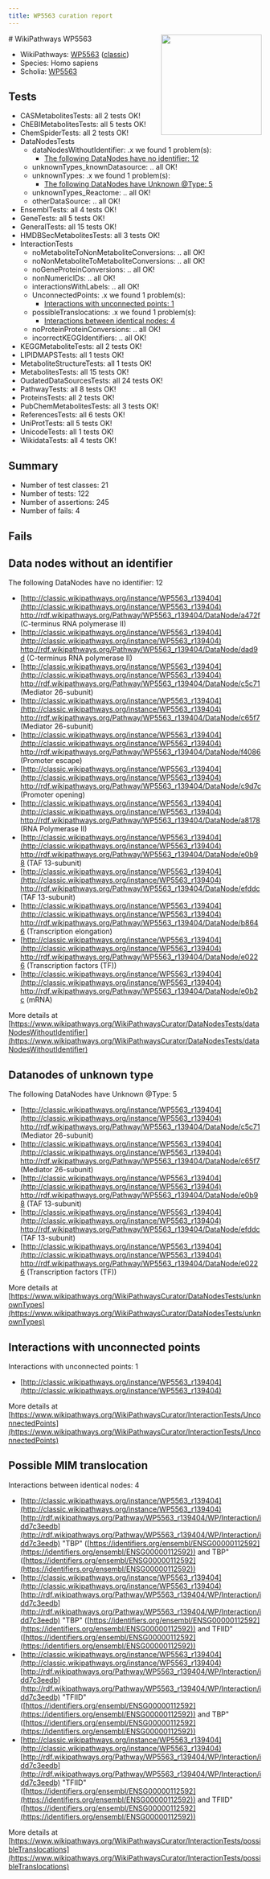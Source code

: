 ```yaml
---
title: WP5563 curation report
---
```


<img style="float: right; width: 200px" src="https://upload.wikimedia.org/wikipedia/commons/thumb/8/83/Wplogo_with_text_500.png/640px-Wplogo_with_text_500.png" />
# WikiPathways WP5563

* WikiPathways: [WP5563](https://wikipathways.org/pathways/WP5563) ([classic](https://classic.wikipathways.org/instance/WP5563))
* Species: Homo sapiens
* Scholia: [WP5563](https://scholia.toolforge.org/wikipathways/WP5563)
## Tests
* CASMetabolitesTests: all 2 tests OK!
* ChEBIMetabolitesTests: all 5 tests OK!
* ChemSpiderTests: all 2 tests OK!
* DataNodesTests
    * dataNodesWithoutIdentifier: .x we found 1 problem(s):
        * [The following DataNodes have no identifier: 12](#8792c492)
    * unknownTypes_knownDatasource: .. all OK!
    * unknownTypes: .x we found 1 problem(s):
        * [The following DataNodes have Unknown @Type: 5](#839973e3)
    * unknownTypes_Reactome: .. all OK!
    * otherDataSource: .. all OK!
* EnsemblTests: all 4 tests OK!
* GeneTests: all 5 tests OK!
* GeneralTests: all 15 tests OK!
* HMDBSecMetabolitesTests: all 3 tests OK!
* InteractionTests
    * noMetaboliteToNonMetaboliteConversions: .. all OK!
    * noNonMetaboliteToMetaboliteConversions: .. all OK!
    * noGeneProteinConversions: .. all OK!
    * nonNumericIDs: .. all OK!
    * interactionsWithLabels: .. all OK!
    * UnconnectedPoints: .x we found 1 problem(s):
        * [Interactions with unconnected points: 1](#35a61ad9)
    * possibleTranslocations: .x we found 1 problem(s):
        * [Interactions between identical nodes: 4](#1c118209)
    * noProteinProteinConversions: .. all OK!
    * incorrectKEGGIdentifiers: .. all OK!
* KEGGMetaboliteTests: all 2 tests OK!
* LIPIDMAPSTests: all 1 tests OK!
* MetaboliteStructureTests: all 1 tests OK!
* MetabolitesTests: all 15 tests OK!
* OudatedDataSourcesTests: all 24 tests OK!
* PathwayTests: all 8 tests OK!
* ProteinsTests: all 2 tests OK!
* PubChemMetabolitesTests: all 3 tests OK!
* ReferencesTests: all 6 tests OK!
* UniProtTests: all 5 tests OK!
* UnicodeTests: all 1 tests OK!
* WikidataTests: all 4 tests OK!


## Summary

* Number of test classes: 21
* Number of tests: 122
* Number of assertions: 245
* Number of fails: 4

## Fails

<a name="8792c492" />

## Data nodes without an identifier

The following DataNodes have no identifier: 12

* [http://classic.wikipathways.org/instance/WP5563_r139404](http://classic.wikipathways.org/instance/WP5563_r139404) http://rdf.wikipathways.org/Pathway/WP5563_r139404/DataNode/a472f (C-terminus RNA polymerase II)
* [http://classic.wikipathways.org/instance/WP5563_r139404](http://classic.wikipathways.org/instance/WP5563_r139404) http://rdf.wikipathways.org/Pathway/WP5563_r139404/DataNode/dad9d (C-terminus RNA polymerase II)
* [http://classic.wikipathways.org/instance/WP5563_r139404](http://classic.wikipathways.org/instance/WP5563_r139404) http://rdf.wikipathways.org/Pathway/WP5563_r139404/DataNode/c5c71 (Mediator 26-subunit)
* [http://classic.wikipathways.org/instance/WP5563_r139404](http://classic.wikipathways.org/instance/WP5563_r139404) http://rdf.wikipathways.org/Pathway/WP5563_r139404/DataNode/c65f7 (Mediator 26-subunit)
* [http://classic.wikipathways.org/instance/WP5563_r139404](http://classic.wikipathways.org/instance/WP5563_r139404) http://rdf.wikipathways.org/Pathway/WP5563_r139404/DataNode/f4086 (Promoter escape)
* [http://classic.wikipathways.org/instance/WP5563_r139404](http://classic.wikipathways.org/instance/WP5563_r139404) http://rdf.wikipathways.org/Pathway/WP5563_r139404/DataNode/c9d7c (Promoter opening)
* [http://classic.wikipathways.org/instance/WP5563_r139404](http://classic.wikipathways.org/instance/WP5563_r139404) http://rdf.wikipathways.org/Pathway/WP5563_r139404/DataNode/a8178 (RNA Polymerase II)
* [http://classic.wikipathways.org/instance/WP5563_r139404](http://classic.wikipathways.org/instance/WP5563_r139404) http://rdf.wikipathways.org/Pathway/WP5563_r139404/DataNode/e0b98 (TAF 13-subunit)
* [http://classic.wikipathways.org/instance/WP5563_r139404](http://classic.wikipathways.org/instance/WP5563_r139404) http://rdf.wikipathways.org/Pathway/WP5563_r139404/DataNode/efddc (TAF 13-subunit)
* [http://classic.wikipathways.org/instance/WP5563_r139404](http://classic.wikipathways.org/instance/WP5563_r139404) http://rdf.wikipathways.org/Pathway/WP5563_r139404/DataNode/b8646 (Transcription elongation)
* [http://classic.wikipathways.org/instance/WP5563_r139404](http://classic.wikipathways.org/instance/WP5563_r139404) http://rdf.wikipathways.org/Pathway/WP5563_r139404/DataNode/e0226 (Transcription factors (TF))
* [http://classic.wikipathways.org/instance/WP5563_r139404](http://classic.wikipathways.org/instance/WP5563_r139404) http://rdf.wikipathways.org/Pathway/WP5563_r139404/DataNode/e0b2c (mRNA)


More details at [https://www.wikipathways.org/WikiPathwaysCurator/DataNodesTests/dataNodesWithoutIdentifier](https://www.wikipathways.org/WikiPathwaysCurator/DataNodesTests/dataNodesWithoutIdentifier)

<a name="839973e3" />

## Datanodes of unknown type

The following DataNodes have Unknown @Type: 5

* [http://classic.wikipathways.org/instance/WP5563_r139404](http://classic.wikipathways.org/instance/WP5563_r139404) http://rdf.wikipathways.org/Pathway/WP5563_r139404/DataNode/c5c71 (Mediator 26-subunit)
* [http://classic.wikipathways.org/instance/WP5563_r139404](http://classic.wikipathways.org/instance/WP5563_r139404) http://rdf.wikipathways.org/Pathway/WP5563_r139404/DataNode/c65f7 (Mediator 26-subunit)
* [http://classic.wikipathways.org/instance/WP5563_r139404](http://classic.wikipathways.org/instance/WP5563_r139404) http://rdf.wikipathways.org/Pathway/WP5563_r139404/DataNode/e0b98 (TAF 13-subunit)
* [http://classic.wikipathways.org/instance/WP5563_r139404](http://classic.wikipathways.org/instance/WP5563_r139404) http://rdf.wikipathways.org/Pathway/WP5563_r139404/DataNode/efddc (TAF 13-subunit)
* [http://classic.wikipathways.org/instance/WP5563_r139404](http://classic.wikipathways.org/instance/WP5563_r139404) http://rdf.wikipathways.org/Pathway/WP5563_r139404/DataNode/e0226 (Transcription factors (TF))


More details at [https://www.wikipathways.org/WikiPathwaysCurator/DataNodesTests/unknownTypes](https://www.wikipathways.org/WikiPathwaysCurator/DataNodesTests/unknownTypes)

<a name="35a61ad9" />

## Interactions with unconnected points

Interactions with unconnected points: 1

* [http://classic.wikipathways.org/instance/WP5563_r139404](http://classic.wikipathways.org/instance/WP5563_r139404)


More details at [https://www.wikipathways.org/WikiPathwaysCurator/InteractionTests/UnconnectedPoints](https://www.wikipathways.org/WikiPathwaysCurator/InteractionTests/UnconnectedPoints)

<a name="1c118209" />

## Possible MIM translocation

Interactions between identical nodes: 4

* [http://classic.wikipathways.org/instance/WP5563_r139404](http://classic.wikipathways.org/instance/WP5563_r139404) [http://rdf.wikipathways.org/Pathway/WP5563_r139404/WP/Interaction/idd7c3eedb](http://rdf.wikipathways.org/Pathway/WP5563_r139404/WP/Interaction/idd7c3eedb) "TBP" ([https://identifiers.org/ensembl/ENSG00000112592](https://identifiers.org/ensembl/ENSG00000112592)) and 
TBP" ([https://identifiers.org/ensembl/ENSG00000112592](https://identifiers.org/ensembl/ENSG00000112592))
* [http://classic.wikipathways.org/instance/WP5563_r139404](http://classic.wikipathways.org/instance/WP5563_r139404) [http://rdf.wikipathways.org/Pathway/WP5563_r139404/WP/Interaction/idd7c3eedb](http://rdf.wikipathways.org/Pathway/WP5563_r139404/WP/Interaction/idd7c3eedb) "TBP" ([https://identifiers.org/ensembl/ENSG00000112592](https://identifiers.org/ensembl/ENSG00000112592)) and 
TFIID" ([https://identifiers.org/ensembl/ENSG00000112592](https://identifiers.org/ensembl/ENSG00000112592))
* [http://classic.wikipathways.org/instance/WP5563_r139404](http://classic.wikipathways.org/instance/WP5563_r139404) [http://rdf.wikipathways.org/Pathway/WP5563_r139404/WP/Interaction/idd7c3eedb](http://rdf.wikipathways.org/Pathway/WP5563_r139404/WP/Interaction/idd7c3eedb) "TFIID" ([https://identifiers.org/ensembl/ENSG00000112592](https://identifiers.org/ensembl/ENSG00000112592)) and 
TBP" ([https://identifiers.org/ensembl/ENSG00000112592](https://identifiers.org/ensembl/ENSG00000112592))
* [http://classic.wikipathways.org/instance/WP5563_r139404](http://classic.wikipathways.org/instance/WP5563_r139404) [http://rdf.wikipathways.org/Pathway/WP5563_r139404/WP/Interaction/idd7c3eedb](http://rdf.wikipathways.org/Pathway/WP5563_r139404/WP/Interaction/idd7c3eedb) "TFIID" ([https://identifiers.org/ensembl/ENSG00000112592](https://identifiers.org/ensembl/ENSG00000112592)) and 
TFIID" ([https://identifiers.org/ensembl/ENSG00000112592](https://identifiers.org/ensembl/ENSG00000112592))


More details at [https://www.wikipathways.org/WikiPathwaysCurator/InteractionTests/possibleTranslocations](https://www.wikipathways.org/WikiPathwaysCurator/InteractionTests/possibleTranslocations)

